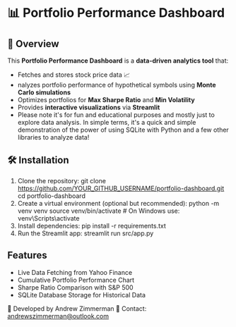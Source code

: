 # 📊 Portfolio Performance Dashboard

## 🚀 Overview
This **Portfolio Performance Dashboard** is a **data-driven analytics tool** that:
 - Fetches and stores stock price data 📈  
 - nalyzes portfolio performance of hypothetical symbols using **Monte Carlo simulations**
 - Optimizes portfolios for **Max Sharpe Ratio** and **Min Volatility**
 - Provides **interactive visualizations** via **Streamlit**
 - Please note it's for fun and educational purposes and mostly just to explore data analysis.
In simple terms, it's a quick and simple demonstration of the power of using SQLite with Python and a few other libraries to analyze data!

## 🛠 Installation
1. Clone the repository:
git clone https://github.com/YOUR_GITHUB_USERNAME/portfolio-dashboard.git
cd portfolio-dashboard
2. Create a virtual environment (optional but recommended):
python -m venv venv
source venv/bin/activate  # On Windows use: venv\Scripts\activate
3. Install dependencies:
pip install -r requirements.txt
4. Run the Streamlit app:
streamlit run src/app.py

## Features
- Live Data Fetching from Yahoo Finance
- Cumulative Portfolio Performance Chart
- Sharpe Ratio Comparison with S&P 500
- SQLite Database Storage for Historical Data

🚀 Developed by Andrew Zimmerman
📧 Contact: andrewszimmerman@outlook.com